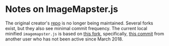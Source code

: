 # Notes on ImageMapster.js

The original creator's [repo](https://github.com/jamietre/ImageMapster) is no longer being maintained. Several forks exist, but they also see minimal commit frequency. The current local minified `imagemapster.js` is based on [this fork](https://github.com/davintoo/ImageMapster), specifically, [this commit](https://github.com/davintoo/ImageMapster/commit/47145f22cabb8ac3a415da3e5843fd204bb0abca) from another user who has not been active since March 2018.
